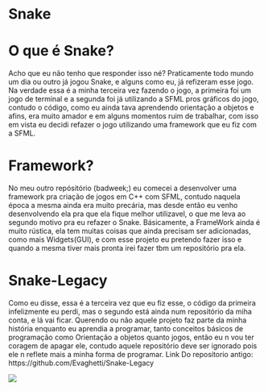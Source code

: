 # Snake
<h1>
  O que é Snake?
</h1>
<p>
  Acho que eu não tenho que responder isso né? Praticamente todo mundo um dia ou outro já jogou Snake, e alguns como eu, já refizeram esse jogo.
  Na verdade essa é a minha terceira vez fazendo o jogo, a primeira foi um jogo de terminal e a segunda foi já utilizando a SFML pros gráficos do jogo, contudo o código, como eu ainda tava aprendendo orientação a objetos e afins, era muito amador e em alguns momentos ruim de trabalhar, com isso em vista eu decidi refazer o jogo utilizando uma framework que eu fiz com a SFML.
</p>
<h1>
   Framework?
</h1>
<p>
   No meu outro repósitório (badweek;) eu comecei a desenvolver uma framework pra criação de jogos em C++ com SFML, contudo naquela época a mesma ainda era muito precária, mas desde então eu venho desenvolvendo ela pra que ela fique melhor utilizavel, o que me leva ao segundo motivo pra eu refazer o Snake.
  Básicamente, a FrameWork ainda é muito rústica, ela tem muitas coisas que ainda precisam ser adicionadas, como mais Widgets(GUI), e com esse projeto eu pretendo fazer isso e quando a mesma tiver mais pronta irei fazer tbm um repositório pra ela.
</p>
<h1>
   Snake-Legacy
</h1>
<p>
  Como eu disse, essa é a terceira vez que eu fiz esse, o código da primeira infelizmente eu perdi, mas o segundo está ainda num repositório da miha conta, e lá vai ficar. Querendo ou não aquele projeto faz parte da minha história enquanto eu aprendia a programar, tanto conceitos básicos de programação como Orientação a objetos quanto jogos, então eu n vou ter coragem de apagar ele, contudo aquele repositório deve ser ignorado pois ele n reflete mais a minha forma de programar.
Link Do reposítorio antigo: https://github.com/Evaghetti/Snake-Legacy
</p>
<img src="https://scontent.fpoa21-1.fna.fbcdn.net/v/t1.15752-9/43318862_1825882407460749_666777738375331840_n.png?_nc_cat=105&oh=6da246b5f412d0cae41ea6501beb8a97&oe=5C19A6DD"/>
